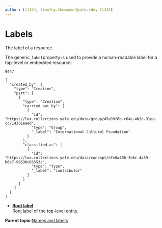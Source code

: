 ```yaml
---
author: [tt434, timothy.thompson@yale.edu, tt434]
---
```


# Labels

The label of a resource.

The generic`_label`property is used to provide a human-readable label for a top-level or embedded resource.

`9447`

```
{
  "created_by": {
    "type": "Creation",
    "part": [      
      {
        "type": "Creation",
        "carried_out_by": [
          {
            "id": "https://lux.collections.yale.edu/data/group/45a90f8b-c64e-4b2c-91ee-cc714361eaed",
            "type": "Group",
            "_label": "International Cultural Foundation"
          }
        ],
        "classified_as": [
          {
            "id": "https://lux.collections.yale.edu/data/concept/e7e0a406-3b6c-4a89-b6c7-96536c08553c",
            "type": "Type",
            "_label": "contributor"
          }
        ]
      }
    ]
  }
}
```

-   **[Root label](../../tasks/names-and-labels/root_label.md)**  
Root label of the top-level entity.

**Parent topic:**[Names and labels](../../concepts/names_and_labels.md)

